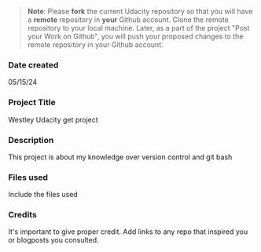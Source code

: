 >**Note**: Please **fork** the current Udacity repository so that you will have a **remote** repository in **your** Github account. Clone the remote repository to your local machine. Later, as a part of the project "Post your Work on Github", you will push your proposed changes to the remote repository in your Github account.

### Date created
05/15/24

### Project Title
Westley Udacity get project

### Description
This project is about my knowledge over version control and git bash

### Files used
Include the files used

### Credits
It's important to give proper credit. Add links to any repo that inspired you or blogposts you consulted.

